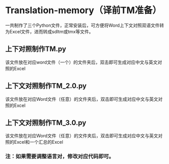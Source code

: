 # Translation-memory（译前TM准备）
一共制作了三个Python文件，正常安装后，可方便将Word上下文对照双语文件转为Excel文件，进而转成sdltm或tmx等文件。
## 上下对照制作TM.py
该文件放在对应word文件（一个）的文件夹后，双击即可生成对应中文与英文对照的Excel
## 上下文对照制作TM_2.0.py
该文件放在对应Word文件（任意）的文件夹后，双击即可生成对应中文与英文对照的Excel
## 上下文对照制作TM_3.0.py
该文件放在对应Word文件（任意）的文件夹后，双击即可生成对应中文与英文对照的Excel和一个汇总的Excel

### 注：如果需要调整语言对，修改对应代码即可。

